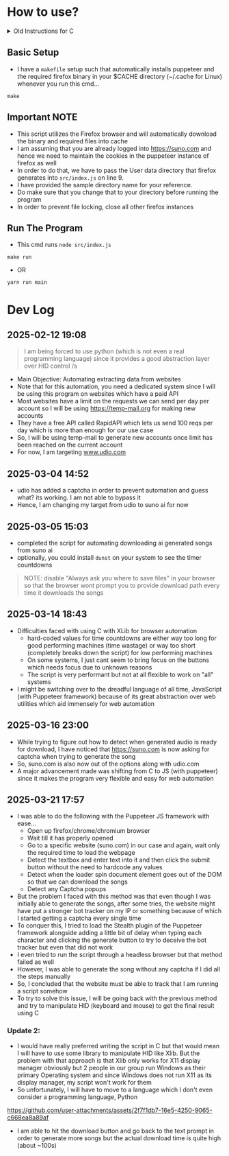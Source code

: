# How to use?

<details>

<summary>Old Instructions for C</summary>


- Build it yourself
- Go in the root directory of the repo and run either of these commands

```
make
```

- OR

```
gcc -Wall src/main.c -o bin/main -lX11 -lXtst
```

- Then run the binary

```
./bin/main <song prompt>
```

</details>

## Basic Setup
  - I have a `makefile` setup such that automatically installs puppeteer and the required firefox binary in your $CACHE directory (~/.cache for Linux) whenever you run this cmd...

```
make
```

## Important NOTE
- This script utilizes the Firefox browser and will automatically download the binary and required files into cache
- I am assuming that you are already logged into https://suno.com and hence we need to maintain the cookies in the puppeteer instance of firefox as well
- In order to do that, we have to pass the User data directory that firefox generates into `src/index.js` on line 9.
- I have provided the sample directory name for your reference.
- Do make sure that you change that to your directory before running the program
- In order to prevent file locking, close all other firefox instances

## Run The Program
  - This cmd runs `node src/index.js`

```
make run
```

- OR 

```
yarn run main
```

# Dev Log

## 2025-02-12 19:08

> I am being forced to use python (which is not even a real programming language) since it provides a good abstraction layer over HID control /s

- Main Objective: Automating extracting data from websites
- Note that for this automation, you need a dedicated system since I will be using this program on websites which have a paid API
- Most websites have a limit on the requests we can send per day per account so I will be using https://temp-mail.org for making new accounts
- They have a free API called RapidAPI which lets us send 100 reqs per day which is more than enough for our use case
- So, I will be using temp-mail to generate new accounts once limit has been reached on the current account
- For now, I am targeting www.udio.com

## 2025-03-04 14:52

- udio has added a captcha in order to prevent automation and guess what? its working. I am not able to bypass it
- Hence, I am changing my target from udio to suno ai for now

## 2025-03-05 15:03

- completed the script for automating downloading ai generated songs from suno ai
- optionally, you could install `dunst` on your system to see the timer countdowns

> NOTE: disable "Always ask you where to save files" in your browser so that the browser wont prompt you to provide download path every time it downloads the songs

## 2025-03-14 18:43

- Difficulties faced with using C with XLib for browser automation
  - hard-coded values for time countdowns are either way too long for good performing machines (time wastage) or way too short (completely breaks down the script) for low performing machines
  - On some systems, I just cant seem to bring focus on the buttons which needs focus due to unknown reasons
  - The script is very performant but not at all flexible to work on "all" systems
- I might be switching over to the dreadful language of all time, JavaScript (with Puppeteer framework) because of its great abstraction over web utilities which aid immensely for web automation

## 2025-03-16 23:00

- While trying to figure out how to detect when generated audio is ready for download, I have noticed that https://suno.com is now asking for captcha when trying to generate the song
- So, suno.com is also now out of the options along with udio.com
- A major advancement made was shifting from C to JS (with puppeteer) since it makes the program very flexible and easy for web automation

## 2025-03-21 17:57

- I was able to do the following with the Puppeteer JS framework with ease...
  - Open up firefox/chrome/chromium browser
  - Wait till it has properly opened
  - Go to a specific website (suno.com) in our case and again, wait only the required time to load the webpage
  - Detect the textbox and enter text into it and then click the submit button without the need to hardcode any values
  - Detect when the loader spin document element goes out of the DOM so that we can download the songs
  - Detect any Captcha popups
- But the problem I faced with this method was that even though I was initially able to generate the songs, after some tries, the website might have put a stronger bot tracker on my IP or something because of which I started getting a captcha every single time
- To conquer this, I tried to load the Stealth plugin of the Puppeteer framework alongside adding a little bit of delay when typing each character and clicking the generate button to try to deceive the bot tracker but even that did not work
- I even tried to run the script through a headless browser but that method failed as well
- However, I was able to generate the song without any captcha if I did all the steps manually
- So, I concluded that the website must be able to track that I am running a script somehow
- To try to solve this issue, I will be going back with the previous method and try to manipulate HID (keyboard and mouse) to get the final result using C

### Update 2: 
- I would have really preferred writing the script in C but that would mean I will have to use some library to manipulate HID like Xlib. But the problem with that approach is that Xlib only works for X11 display manager obviously but 2 people in our group run Windows as their primary Operating system and since Windows does not run X11 as its display manager, my script won't work for them
- So unfortunately, I will have to move to a language which I don't even consider a programming language, Python


https://github.com/user-attachments/assets/2f7f1db7-16e5-4250-9065-c668ea8a89af


- I am able to hit the download button and go back to the text prompt in order to generate more songs but the actual download time is quite high (about ~100s)
